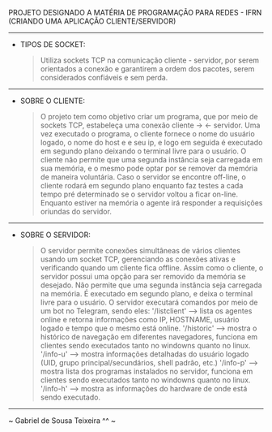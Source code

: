 PROJETO DESIGNADO A MATÉRIA DE PROGRAMAÇÃO PARA REDES - IFRN (CRIANDO UMA APLICAÇÃO CLIENTE/SERVIDOR)

----------------------------------------------------------------------------------------------------------------------------------------------------------------------------------------------------------------
* TIPOS DE SOCKET:
  > Utiliza sockets TCP na comunicação cliente - servidor, por serem orientados a conexão e garantirem a ordem dos pacotes, serem considerados confiáveis e sem perda.

----------------------------------------------------------------------------------------------------------------------------------------------------------------------------------------------------------------
* SOBRE O CLIENTE:
  > O projeto tem como objetivo criar um programa, que por meio de sockets TCP, estabeleça uma conexão cliente -> <- servidor.
  > Uma vez executado o programa, o cliente fornece o nome do usuário logado, o nome do host e e seu ip, e logo em seguida é executado em segundo plano deixando o terminal livre para o usuário.
  > O cliente não permite que uma segunda instância seja carregada em sua memória, e o mesmo pode optar por se remover da memória de maneira voluntária.
  > Caso o servidor se encontre off-line, o cliente rodará em segundo plano enquanto faz testes a cada tempo pré determinado se o servidor voltou a ficar on-line.
  > Enquanto estiver na memória o agente irá responder a requisições oriundas do servidor.

----------------------------------------------------------------------------------------------------------------------------------------------------------------------------------------------------------------
* SOBRE O SERVIDOR:
  > O servidor permite conexões simultâneas de vários clientes usando um socket TCP, gerenciando as conexões ativas e verificando quando um cliente fica offline.
  > Assim como o cliente, o servidor possui uma opção para ser removido da memória se desejado.
  > Não permite que uma segunda instância seja carregada na memória.
  > É executado em segundo plano, e deixa o terminal livre para o usuário.
  > O servidor executará comandos por meio de um bot no Telegram, sendo eles:
     '/listclient' --> lista os agentes online e retorna informações como IP, HOSTNAME, usuário logado e tempo que o mesmo está online.
     '/historic'   --> mostra o histórico de navegação em diferentes navegadores, funciona em clientes sendo executados tanto no windowns quanto no linux.
     '/info-u'     --> mostra informações detalhadas do usuário logado (UID, grupo principal/secundários, shell padrão, etc.)
     '/info-p'     --> mostra lista dos programas instalados no servidor, funciona em clientes sendo executados tanto no windowns quanto no linux.
     '/info-h'     --> mostra as informações do hardware de onde está sendo executado.

----------------------------------------------------------------------------------------------------------------------------------------------------------------------------------------------------------------

~ Gabriel de Sousa Teixeira ^^ ~
